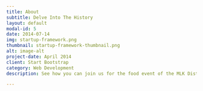 ```yaml
---
title: About
subtitle: Delve Into The History
layout: default
modal-id: 5
date: 2014-07-14
img: startup-framework.png
thumbnail: startup-framework-thumbnail.png
alt: image-alt
project-date: April 2014
client: Start Bootstrap
category: Web Development
description: See how you can join us for the food event of the MLK District & Rainer Valley Neighborhood.

---
```

